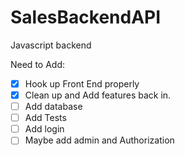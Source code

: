 # SalesBackendAPI
Javascript backend

Need to Add:

- [X] Hook up Front End properly 
- [X] Clean up and Add features back in.
- [ ] Add database
- [ ] Add Tests
- [ ] Add login
- [ ] Maybe add admin and Authorization
